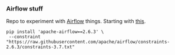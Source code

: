 ### Airflow stuff

Repo to experiment with [Airflow](https://pypi.org/project/apache-airflow/) things. Starting with [this](https://www.youtube.com/watch?v=K9AnJ9_ZAXE).

```
pip install 'apache-airflow==2.6.3' \
 --constraint "https://raw.githubusercontent.com/apache/airflow/constraints-2.6.3/constraints-3.7.txt"
```
